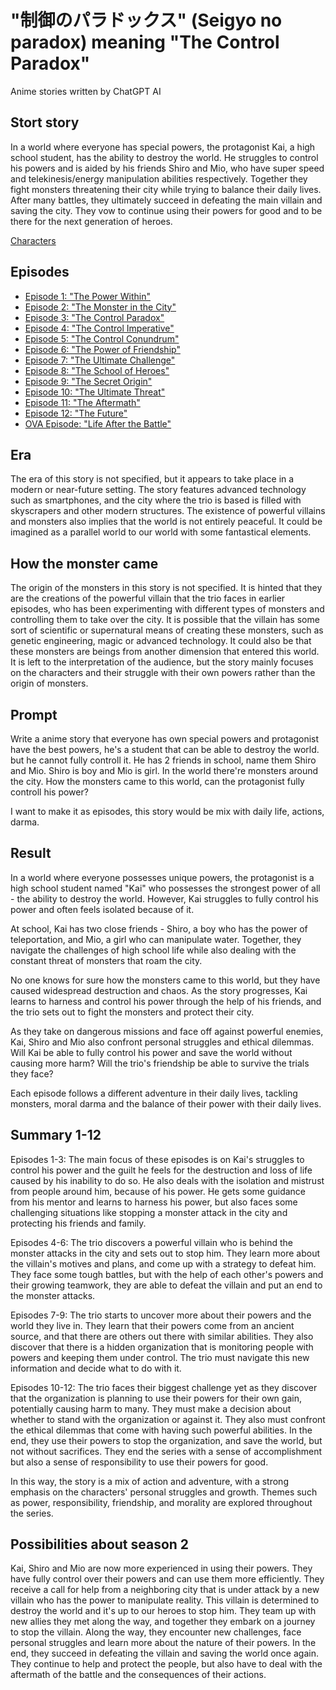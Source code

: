 # "制御のパラドックス" (Seigyo no paradox) meaning "The Control Paradox"

Anime stories written by ChatGPT AI

## Stort story
In a world where everyone has special powers, the protagonist Kai, a high school student, has the ability to destroy the world. He struggles to control his powers and is aided by his friends Shiro and Mio, who have super speed and telekinesis/energy manipulation abilities respectively. Together they fight monsters threatening their city while trying to balance their daily lives. After many battles, they ultimately succeed in defeating the main villain and saving the city. They vow to continue using their powers for good and to be there for the next generation of heroes.

[Characters](/Characters.md)

## Episodes
* [Episode 1: "The Power Within"](/Episodes/1.md)
* [Episode 2: "The Monster in the City"](/Episodes/2.md)
* [Episode 3: "The Control Paradox"](/Episodes/3.md)
* [Episode 4: "The Control Imperative"](/Episodes/4.md)
* [Episode 5: "The Control Conundrum"](/Episodes/5.md)
* [Episode 6: "The Power of Friendship"](/Episodes/6.md)
* [Episode 7: "The Ultimate Challenge"](/Episodes/7.md)
* [Episode 8: "The School of Heroes"](/Episodes/8.md)
* [Episode 9: "The Secret Origin"](/Episodes/9.md)
* [Episode 10: "The Ultimate Threat"](/Episodes/10.md)
* [Episode 11: "The Aftermath"](/Episodes/11.md)
* [Episode 12: "The Future"](/Episodes/12.md)
* [OVA Episode: "Life After the Battle"](/Episodes/OVA.md)

## Era
The era of this story is not specified, but it appears to take place in a modern or near-future setting. The story features advanced technology such as smartphones, and the city where the trio is based is filled with skyscrapers and other modern structures. The existence of powerful villains and monsters also implies that the world is not entirely peaceful.
It could be imagined as a parallel world to our world with some fantastical elements.

## How the monster came
The origin of the monsters in this story is not specified. It is hinted that they are the creations of the powerful villain that the trio faces in earlier episodes, who has been experimenting with different types of monsters and controlling them to take over the city. It is possible that the villain has some sort of scientific or supernatural means of creating these monsters, such as genetic engineering, magic or advanced technology.
It could also be that these monsters are beings from another dimension that entered this world.
It is left to the interpretation of the audience, but the story mainly focuses on the characters and their struggle with their own powers rather than the origin of monsters.

## Prompt
Write a anime story that everyone has own special powers and protagonist have the best powers, he's a student that can be able to destroy the world. but he cannot fully controll it. He has 2 friends in school, name them Shiro and Mio.
Shiro is boy and Mio is girl. In the world there're monsters around the city. How the monsters came to this world, can the protagonist fully controll his power?

I want to make it as episodes, this story would be mix with daily life, actions, darma.

## Result
In a world where everyone possesses unique powers, the protagonist is a high school student named "Kai" who possesses the strongest power of all - the ability to destroy the world. However, Kai struggles to fully control his power and often feels isolated because of it.

At school, Kai has two close friends - Shiro, a boy who has the power of teleportation, and Mio, a girl who can manipulate water. Together, they navigate the challenges of high school life while also dealing with the constant threat of monsters that roam the city.

No one knows for sure how the monsters came to this world, but they have caused widespread destruction and chaos. As the story progresses, Kai learns to harness and control his power through the help of his friends, and the trio sets out to fight the monsters and protect their city.

As they take on dangerous missions and face off against powerful enemies, Kai, Shiro and Mio also confront personal struggles and ethical dilemmas. Will Kai be able to fully control his power and save the world without causing more harm? Will the trio's friendship be able to survive the trials they face?

Each episode follows a different adventure in their daily lives, tackling monsters, moral darma and the balance of their power with their daily lives.

## Summary 1-12
Episodes 1-3: The main focus of these episodes is on Kai's struggles to control his power and the guilt he feels for the destruction and loss of life caused by his inability to do so. He also deals with the isolation and mistrust from people around him, because of his power. He gets some guidance from his mentor and learns to harness his power, but also faces some challenging situations like stopping a monster attack in the city and protecting his friends and family.

Episodes 4-6: The trio discovers a powerful villain who is behind the monster attacks in the city and sets out to stop him. They learn more about the villain's motives and plans, and come up with a strategy to defeat him. They face some tough battles, but with the help of each other's powers and their growing teamwork, they are able to defeat the villain and put an end to the monster attacks.

Episodes 7-9: The trio starts to uncover more about their powers and the world they live in. They learn that their powers come from an ancient source, and that there are others out there with similar abilities. They also discover that there is a hidden organization that is monitoring people with powers and keeping them under control. The trio must navigate this new information and decide what to do with it.

Episodes 10-12: The trio faces their biggest challenge yet as they discover that the organization is planning to use their powers for their own gain, potentially causing harm to many. They must make a decision about whether to stand with the organization or against it. They also must confront the ethical dilemmas that come with having such powerful abilities. In the end, they use their powers to stop the organization, and save the world, but not without sacrifices. They end the series with a sense of accomplishment but also a sense of responsibility to use their powers for good.

In this way, the story is a mix of action and adventure, with a strong emphasis on the characters' personal struggles and growth. Themes such as power, responsibility, friendship, and morality are explored throughout the series.

## Possibilities about season 2
Kai, Shiro and Mio are now more experienced in using their powers. They have fully control over their powers and can use them more efficiently. They receive a call for help from a neighboring city that is under attack by a new villain who has the power to manipulate reality. This villain is determined to destroy the world and it's up to our heroes to stop him. They team up with new allies they met along the way, and together they embark on a journey to stop the villain. Along the way, they encounter new challenges, face personal struggles and learn more about the nature of their powers. In the end, they succeed in defeating the villain and saving the world once again. They continue to help and protect the people, but also have to deal with the aftermath of the battle and the consequences of their actions.

